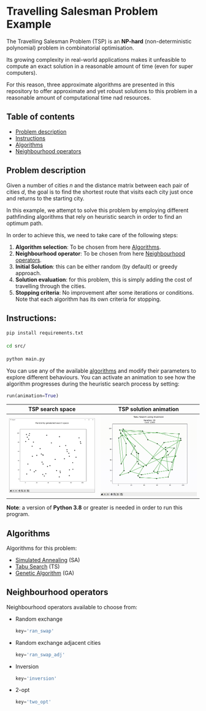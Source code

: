 # Travelling Salesman Problem Example

The Travelling Salesman Problem (TSP) is an **NP-hard** (non-deterministic polynomial) problem in combinatorial optimisation.

Its growing complexity in real-world applications makes it unfeasible to compute an exact solution in a reasonable amount of time (even for super computers).

For this reason, three approximate algorithms are presented in this repository to offer approximate and yet robust solutions to this problem in a reasonable amount of computational time nad resources.

## Table of contents

- [Problem description](#Problem-description)
- [Instructions](#Instructions)
- [Algorithms](#Algorithms)
- [Neighbourhood operators](#Neighbourhood-operators)


## Problem description

Given a number of cities *n* and the distance matrix between each pair of cities *d*, the goal is to find the shortest route that visits each city just once and returns to the starting city.

In this example, we attempt to solve this problem by employing different pathfinding algorithms that rely on heuristic search in order to find an optimum path.

In order to achieve this, we need to take care of the following steps:
1. **Algorithm selection**: To be chosen from here [Algorithms](#Algorithms).
2. **Neighbourhood operator**: To be chosen from here [Neighbourhood operators](#Neighbourhood-operators).
3. **Initial Solution**: this can be either random (by default) or greedy approach.
4. **Solution evaluation**: for this problem, this is simply adding the cost of travelling through the cities.
5. **Stopping criteria**: No improvement after some iterations or conditions. Note that each algorithm has its own criteria for stopping.

## Instructions:
```bash
pip install requirements.txt

cd src/

python main.py
```
You can use any of the available [algorithms](#Algorithms) and modify their parameters to explore different behaviours. You can activate an animation to see how the algorithm progresses during the heuristic search process by setting: 

```py
run(animation=True)
```
|                   TSP search space                    |            TSP solution animation             |
|:-----------------------------------------------------:|:---------------------------------------------:|
|   <img src="img/TSP-search-space.png" width="700">    | <img src="img/TSP-animation.gif" width="750"> |

**Note**: a version of **Python 3.8** or greater is needed in order to run this program. 

## Algorithms
Algorithms for this problem:
* [Simulated Annealing](./docs/SA.md#Simulated-Annealing) (SA)
* [Tabu Search](./docs/TS.md#Tabu-Search) (TS)
* [Genetic Algorithm](./docs/GA.md#Genetic-Algorithm) (GA)

## Neighbourhood operators
Neighbourhood operators available to choose from:
* Random exchange
  ```py
  key='ran_swap'
  ```
* Random exchange adjacent cities
  ```py
  key='ran_swap_adj'
  ```
* Inversion
  ```py
  key='inversion'
  ```
* 2-opt
  ```py
  key='two_opt'
  ```
